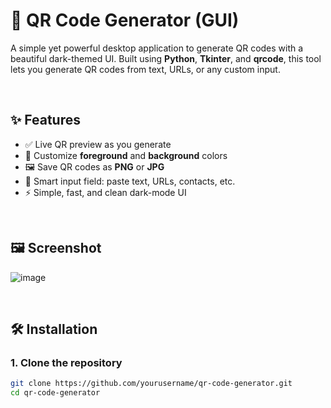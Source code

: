 # 🔳 QR Code Generator (GUI)

A simple yet powerful desktop application to generate QR codes with a beautiful dark-themed UI. Built using **Python**, **Tkinter**, and **qrcode**, this tool lets you generate QR codes from text, URLs, or any custom input.

<br>

## ✨ Features

- ✅ Live QR preview as you generate
- 🎨 Customize **foreground** and **background** colors
- 🖼️ Save QR codes as **PNG** or **JPG**
- 🧠 Smart input field: paste text, URLs, contacts, etc.
- ⚡ Simple, fast, and clean dark-mode UI

<br>

## 🖼️ Screenshot

![image](https://github.com/user-attachments/assets/e4c6d6b4-7e2c-4464-bd73-418190caf605)


<br>

## 🛠️ Installation

### 1. Clone the repository

```bash
git clone https://github.com/yourusername/qr-code-generator.git
cd qr-code-generator
